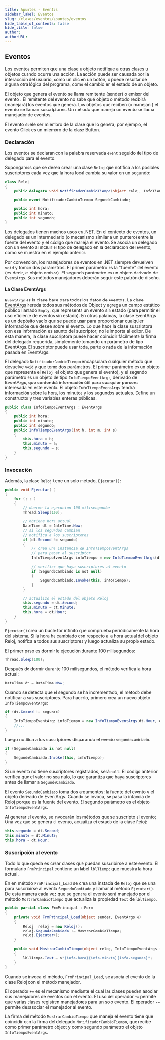 ```yaml
---
title: Apuntes - Eventos
sidebar_label: Eventos
slug: /clases/eventos/apuntes/eventos
hide_table_of_contents: false
hide_title: false
author: 
authorURL: 
---
```

[//]: # "Los manejadores de eventos no son más que métodos invocados a través de delegados."

## Eventos

Los eventos permiten que una clase u objeto notifique a otras clases u objetos cuando ocurre una acción. La acción puede ser causada por la interacción del usuario, como un clic en un botón, o puede resultar de alguna otra lógica del programa, como el cambio en el estado de un objeto. 

El objeto que genera el evento se llama remitente (sender) o emisor del evento . El remitente del evento no sabe qué objeto o método recibirá (manejará) los eventos que genera. Los objetos que reciben (o manejan ) el evento se llaman suscriptores. Un método que maneja un evento se llama manejador de eventos.

El evento suele ser miembro de la clase que lo genera; por ejemplo, el evento Click es un miembro de la clase Button.

### Declaración
Los eventos se declaran con la palabra reservada `event` seguido del tipo de delegado para el evento.

Supongamos que se desea crear una clase `Reloj` que notifica a los posibles suscriptores cada vez que la hora local cambia su valor en un segundo:

```csharp
class Reloj 
{
    public delegate void NotificadorCambioTiempo(object reloj, InfoTiempoEventArgs infoTiempo);

    public event NotificadorCambioTiempo SegundoCambiado;

    public int hora;
    public int minuto;
    public int segundo;
}
```
Los delegados tienen muchos usos en .NET. En el contexto de eventos, un delegado es un intermediario (o mecanismo similar a un puntero) entre la fuente del evento y el código que maneja el evento. Se asocia un delegado con un evento al incluir el tipo de delegado en la declaración del evento, como se muestra en el ejemplo anterior.

Por convención, los manejadores de eventos en .NET siempre devuelven `void` y toman dos parámetros. El primer parámetro es la "fuente" del evento (es decir, el objeto emisor). El segundo parámetro es un objeto derivado de `EventArgs`. Sus métodos manejadores deberán seguir este patrón de diseño.

#### La Clase EventArgs

 `EventArgs` es la clase base para todos los datos de eventos. La clase [EventArgs](https://docs.microsoft.com/en-us/dotnet/api/system.eventargs) hereda todos sus métodos de Object y agrega un campo estático público llamado `Empty`, que representa un evento sin estado (para permitir el uso eficiente de eventos sin estado). En otras palabras, la clase EventArgs es un depósito vacío que se puede usar para proporcionar cualquier información que desee sobre el evento. Lo que hace la clase suscriptora con esa información es asunto del suscriptor; no le importa al editor. De esta manera, la clase suscriptora puede hacer coincidir fácilmente la firma del delegado requerida, simplemente tomando un parámetro de tipo EventArgs. El suscriptor puede usar toda, parte o nada de la información pasada en EventArgs.

El delegado `NotificadorCambioTiempo` encapsulará cualquier método que devuelve `void` y que tome dos parámetros. El primer parámetro es un objeto que representa el `Reloj` (el objeto que genera el evento), y el segundo parámetro es un objeto de tipo `InfoTiempoEventArgs`, derivado de EventArgs, que contendrá información útil para cualquier persona interesada en este evento. El objeto `InfoTiempoEventArgs` tendrá información sobre la hora, los minutos y los segundos actuales. Define un constructor y tres variables enteras públicas.

```csharp
public class InfoTiempoEventArgs : EventArgs
{
    public int hora;
    public int minuto;
    public int segundo;
    public InfoTiempoEventArgs(int h, int m, int s)
    {
        this.hora = h;
        this.minuto = m;
        this.segundo = s;
    }
}
```

### Invocación

Además, la clase `Reloj` tiene un solo método, `Ejecutar()`:

```csharp
public void Ejecutar( )
{
    for (; ; )
    {
        // duerme la ejecucion 100 milisengundos
        Thread.Sleep(100);

        // obtiene hora actual
        DateTime dt = DateTime.Now;
        // si los segundos cambian
        // notifica a los suscriptores
        if (dt.Second != segundo)
        {
            // crea una instancia de InfoTiempoEventArgs
            // para pasar al suscriptor
            InfoTiempoEventArgs infoTiempo = new InfoTiempoEventArgs(dt.Hour, dt.Minute, dt.Second);

            // verifico que haya suscriptores al evento
            if (SegundoCambiado is not null)
            {
                SegundoCambiado.Invoke(this, infoTiempo);
            }
        }

        // actualizo el estado del objeto Reloj
        this.segundo = dt.Second;
        this.minuto = dt.Minute;
        this.hora = dt.Hour;
    }
}
```
`Ejecutar()` crea un bucle for infinito que comprueba periódicamente la hora del sistema. Si la hora ha cambiado con respecto a la hora actual del objeto Reloj, notifica a todos sus suscriptores y luego actualiza su propio estado.

El primer paso es dormir le ejecución durante 100 milisegundos:
```csharp
Thread.Sleep(100);
```

Después de dormir durante 100 milisegundos, el método verifica la hora actual:

```csharp
DateTime dt = DateTime.Now;
```

Cuando se detecta que el segundo se ha incrementado, el método debe notificar a sus suscriptores. Para hacerlo, primero crea un nuevo objeto `InfoTiempoEventArgs`:

```csharp
if (dt.Second != segundo)
{
    InfoTiempoEventArgs infoTiempo = new InfoTiempoEventArgs(dt.Hour, dt.Minute, dt.Second);
    //...
}
```

Luego notifica a los suscriptores disparando el evento `SegundoCambiado`. 


```csharp
if (SegundoCambiado is not null)
{
    SegundoCambiado.Invoke(this, infoTiempo);
}
```

Si un evento no tiene suscriptores registrados, será `null`. El codigo anterior verifica que el valor no sea nulo, lo que garantiza que haya suscriptores antes de llamar a `SegundoCambiado`.

El evento `SegundoCambiado` toma dos argumentos: la fuente del evento y el objeto derivado de EventArgs. Cuando se invoca, se pasa la intancia de Reloj porque es la fuente del evento. El segundo parámetro es el objeto `InfoTiempoEventArgs`.

Al generar el evento, se invocarán los métodos que se suscripto al evento; Una vez que se genera el evento, actualiza el estado de la clase Reloj:


```csharp
this.segundo = dt.Second;
this.minuto = dt.Minute;
this.hora = dt.Hour;
```

### Suscripción al evento


Todo lo que queda es crear clases que puedan suscribirse a este evento. El formulario `FrmPrincipal` contiene un label `lblTiempo` que muestra la hora actual.

En en método `FrmPrincipal_Load` se crea una instacia de `Reloj` que se una para suscribirse al evento `SegundoCambiado`  y llamar al método `Ejecutar()`. De esta manera cada vez que se genera el evento será manejado por el método `MostrarCambioTiempo` que actualiza la propiedad `Text` de `lblTiempo`.   


```csharp
public partial class FrmPrincipal : Form
{
    private void FrmPrincipal_Load(object sender, EventArgs e)
    {
        Reloj  reloj = new Reloj();
        reloj.SegundoCambiado += MostrarCambioTiempo;
        reloj.Ejecutar();
    }

    public void MostrarCambioTiempo(object reloj, InfoTiempoEventArgs info)
    {
        lblTiempo.Text = $"{info.hora}{info.minuto}{info.segundo}";
    }
}
```

Cuando se invoca el método, `FrmPrincipal_Load`, se asocia el evento de la clase Reloj con el método manejador.

 El operador `+=` es el mecanismo mediante el cual las clases pueden asociar sus manejadores de eventos con el evento. El uso del operador `+=` permite que varias clases registren manejadores para un solo evento. El operador `-=` permite desasociar el manejador al evento.

 La firma del método `MostrarCambioTiempo` que maneja el evento tiene que coincidir con la firma del delegado `NotificadorCambioTiempo`, que recibe como primer parámetro object y como segundo parámetro el objeto `InfoTiempoEventArgs`.
 
